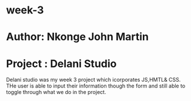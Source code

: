# week-3
# Author: Nkonge John Martin
# Project : Delani Studio
Delani studio was my week 3 project which icorporates  JS,HMTL& CSS.
THe user is able to input their information though the form and still
able to toggle through what we do in the project.
